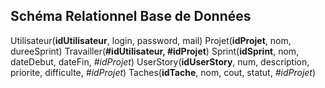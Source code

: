 ## Schéma Relationnel Base de Données

Utilisateur(__idUtilisateur__, login, password, mail)
Projet(__idProjet__, nom, dureeSprint)
Travailler(__#idUtilisateur, #idProjet__)
Sprint(__idSprint__, nom, dateDebut, dateFin, _#idProjet_)
UserStory(__idUserStory__, num, description, priorite, difficulte, _#idProjet_)
Taches(__idTache__, nom, cout, statut, _#idProjet_)
